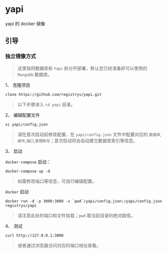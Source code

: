 # yapi

yapi 的 docker 镜像

## 引导

### 独立镜像方式

> 这里指将数据库和 `Yapi` 拆分开部署，默认您已经准备好可以使用的 `MongoDb` 数据库。

1、 克隆项目

```
clone https://github.com/registrys/yapi.git
```

> 以下步骤进入 `cd yapi` 目录。

2、 编辑配置文件

```
vi yapi/config.json
```

> 请在首次启动前修改配置，在 `yapi/config.json` 文件中配置对应的 `数据库`,`邮件`,`端口`,`管理账号`；首次启动将会自动建立数据库索引等信息。

3、 启动

`docker-compose` 启动：

```
docker-compose up -d
```

> 如需修改端口等信息，可自行编辑配置。

`docker` 启动

```
docker run -d -p 3000:3000 -v `pwd`/yapi/config.json:/yapi/config.json registrys/yapi
```

> 请注意此处的端口和文件挂载；`pwd` 取当前目录的绝对路径。

4、 测试

```
curl http://127.0.0.1:3000
```

> 或者通过浏览器访问对应的端口地址查看。